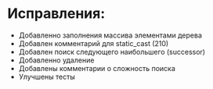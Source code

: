 # Исправления:
  - Добавленно заполнения массива элементами дерева
  - Добавлен комментарий для static_cast (210)
  - Добавлен поиск следующего наибольшего (successor)
  - Добавленно удаление
  - Добавлены комментарии о сложность поиска
  - Улучшены тесты
